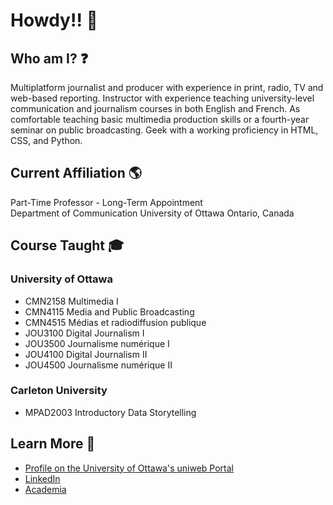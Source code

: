 # Howdy!! 👋

<!--
**jsmarier/jsmarier** is a ✨ _special_ ✨ repository because its `README.md` (this file) appears on your GitHub profile.
-->

## Who am I? ❓

Multiplatform journalist and producer with experience in print, radio, TV and web-based reporting. Instructor with experience teaching university-level communication and journalism courses in both English and French. As comfortable teaching basic multimedia production skills or a fourth-year seminar on public broadcasting. Geek with a working proficiency in HTML, CSS, and Python. 

## Current Affiliation 🌎

Part-Time Professor - Long-Term Appointment<br>
Department of Communication
University of Ottawa
Ontario, Canada

## Course Taught 🎓

### University of Ottawa

- CMN2158 Multimedia I
- CMN4115 Media and Public Broadcasting
- CMN4515 Médias et radiodiffusion publique
- JOU3100 Digital Journalism I
- JOU3500 Journalisme numérique I
- JOU4100 Digital Journalism II
- JOU4500 Journalisme numérique II

### Carleton University

- MPAD2003 Introductory Data Storytelling

## Learn More 🔗

- [Profile on the University of Ottawa's uniweb Portal](https://uniweb.uottawa.ca/members/4204)
- [LinkedIn](https://www.linkedin.com/in/jsmarier/)
- [Academia](https://uottawa.academia.edu/jsmarier)

